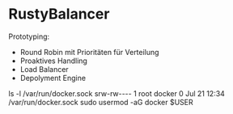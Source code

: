 # RustyBalancer


Prototyping:

- Round Robin mit Prioritäten für Verteilung
- Proaktives Handling
- Load Balancer
- Depolyment Engine


ls -l /var/run/docker.sock
srw-rw---- 1 root docker 0 Jul 21 12:34 /var/run/docker.sock
sudo usermod -aG docker $USER
